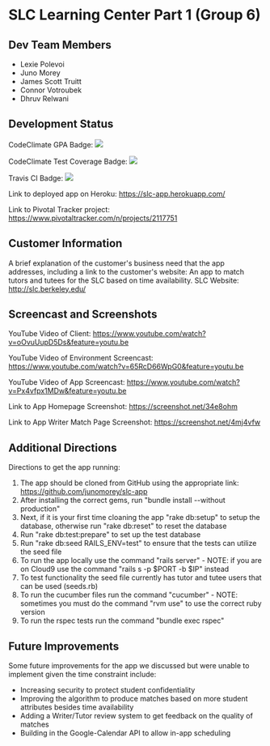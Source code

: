 # SLC Learning Center Part 1 (Group 6)

## Dev Team Members
* Lexie Polevoi
* Juno Morey
* James Scott Truitt
* Connor Votroubek
* Dhruv Relwani

## Development Status

CodeClimate GPA Badge: <a href="https://codeclimate.com/github/junomorey/slc-app"><img src="https://codeclimate.com/github/rails/rails/badges/gpa.svg"/></a>

CodeClimate Test Coverage Badge: <a href="https://codeclimate.com/github/junomorey/slc-app/test_coverage"><img src="https://api.codeclimate.com/v1/badges/ba9e5241f42bad1abae2/test_coverage"/></a>

Travis CI Badge: <a href="https://travis-ci.org/junomorey/slc-app.svg?branch=master"><img src="https://travis-ci.org/junomorey/slc-app.svg?branch=master" /></a>

Link to deployed app on Heroku: https://slc-app.herokuapp.com/

Link to Pivotal Tracker project: https://www.pivotaltracker.com/n/projects/2117751

## Customer Information 

A brief explanation of the customer's business need that the app addresses, including a link to the customer's website:
An app to match tutors and tutees for the SLC based on time availability. SLC Website: http://slc.berkeley.edu/

## Screencast and Screenshots 

YouTube Video of Client: https://www.youtube.com/watch?v=oOvuUupD5Ds&feature=youtu.be

YouTube Video of Environment Screencast: https://www.youtube.com/watch?v=65RcD66WpG0&feature=youtu.be

YouTube Video of App Screencast: https://www.youtube.com/watch?v=Px4vfpx1MDw&feature=youtu.be

Link to App Homepage Screenshot: https://screenshot.net/34e8ohm

Link to App Writer Match Page Screenshot: https://screenshot.net/4mj4vfw

## Additional Directions

Directions to get the app running:
1) The app should be cloned from GitHub using the appropriate link: https://github.com/junomorey/slc-app
2) After installing the correct gems, run "bundle install --without production"
3) Next, if it is your first time cloaning the app "rake db:setup" to setup the database, otherwise run "rake db:reset" to reset the database
4) Run "rake db:test:prepare" to set up the test database
5) Run "rake db:seed RAILS_ENV=test" to ensure that the tests can utilize the seed file
6) To run the app locally use the command "rails server" - NOTE: if you are on Cloud9 use the command "rails s -p $PORT -b $IP" instead
7) To test functionality the seed file currently has tutor and tutee users that can be used (seeds.rb)
8) To run the cucumber files run the command "cucumber" - NOTE: sometimes you must do the command "rvm use" to use the correct ruby version 
9) To run the rspec tests run the command "bundle exec rspec"

## Future Improvements

Some future improvements for the app we discussed but were unable to implement given the time constraint include:
* Increasing security to protect student confidentiality
* Improving the algorithm to produce matches based on more student attributes besides time availability
* Adding a Writer/Tutor review system to get feedback on the quality of matches
* Building in the Google-Calendar API to allow in-app scheduling
